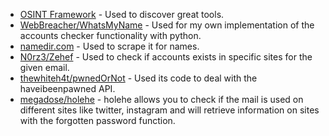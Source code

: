 - [OSINT Framework](https://osintframework.com/) - Used to discover great tools.
- [WebBreacher/WhatsMyName](https://github.com/WebBreacher/WhatsMyName/blob/main/wmn-data.json) - Used for my own implementation of the accounts checker functionality with python.
- [namedir.com](https://namesdir.com) - Used to scrape it for names. 
- [N0rz3/Zehef](https://github.com/N0rz3/Zehef/) - Used to check if accounts exists in specific sites for the given email.
- [thewhiteh4t/pwnedOrNot](https://github.com/thewhiteh4t/pwnedOrNot/tree/master) - Used its code to deal with the haveibeenpawned API.
- [megadose/holehe](https://github.com/megadose/holehe) - holehe allows you to check if the mail is used on different sites like twitter, instagram and will retrieve information on sites with the forgotten password function.
